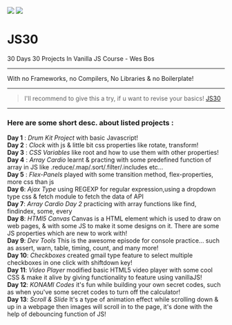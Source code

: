 ![](https://img.shields.io/badge/Javascript-VanillaJS-blue)
![](https://img.shields.io/badge/Challenge-30Days-orange)

# JS30
30 Days 30 Projects In Vanilla JS Course
                               - Wes Bos
___
With no Frameworks, no Compilers, No Libraries & no Boilerplate!
___
> I'll recommend to give this a try, if u want to revise your basics! [JS30](https://javascript30.com/)
___
### Here are some short desc. about listed projects :

**Day 1** : _Drum Kit Project_ with basic Javascript!
<br />
**Day 2** : _Clock_ with js & little bit css properties like rotate, transform!
<br />
**Day 3** : _CSS Variables_ like root and how to use them with other properties!
<br />
**Day 4** : _Array Cardio_ learnt & practing with some predefined function of array in JS like .reduce/.map/.sort/.filter/.includes etc...
<br />
**Day 5** : _Flex-Panels_ played with some transition method, flex-properties, more css than js
<br />
**Day 6**: _Ajax Type_ using REGEXP for regular expression,using a dropdown type css & fetch module to fetch the data of API
<br />
**Day 7**: _Array Cardio Day 2_ practicing with array functions like find, findindex, some, every
<br />
**Day 8**: _HTMl5 Canvas_ Canvas is a HTML element which is used to draw on web pages, & with some JS to make it some designs on it. There are some JS properties which are new to work with!
<br />
**Day 9**: _Dev Tools_ This is the awesome episode for console practice... such as assert, warn, table, timing, count, and many more!
<br />
**Day 10**: _Checkboxes_ created gmail type feature to select multiple checkboxes in one click with shiftdown key!
<br />
**Day 11**: _Video Player_ modified basic HTML5 video player with some cool CSS & make it  alive by giving functionality to feature using vanillaJS!
<br />
**Day 12**: _KONAMI Codes_ it's fun while building your own secret codes, such as when you've some secret codes to turn off the calculator!
<br />
**Day 13**: _Scroll & Slide_ It's a type of animation effect while scrolling down & up in a webpage then images will scroll in to the page, it's done with the help of debouncing function of JS!
